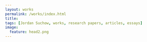 ```yaml
---
layout: works
permalink: /works/index.html
title:
tags: [Jordan Suchow, works, research papers, articles, essays]
image:
  feature: head2.png
---
```

